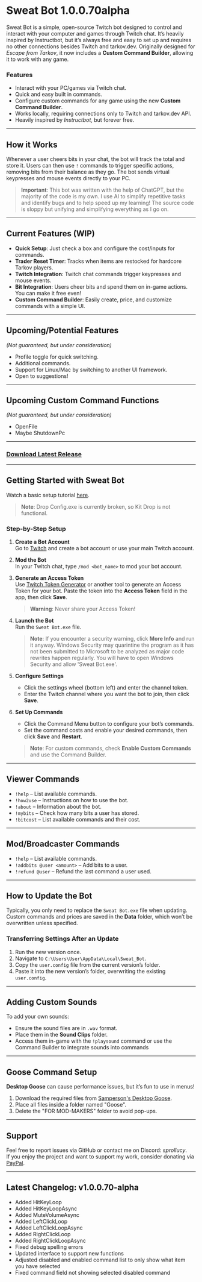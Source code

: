# **Sweat Bot 1.0.0.70alpha**

Sweat Bot is a simple, open-source Twitch bot designed to control and interact with your computer and games through Twitch chat. It’s heavily inspired by Instructbot, but it’s always free and easy to set up and requires no other connections besides Twitch and tarkov.dev. Originally designed for *Escape from Tarkov*, it now includes a **Custom Command Builder**, allowing it to work with any game.

### **Features**
- Interact with your PC/games via Twitch chat.
- Quick and easy built in commands.
- Configure custom commands for any game using the new **Custom Command Builder**.
- Works locally, requiring connections only to Twitch and tarkov.dev API.
- Heavily inspired by *Instructbot*, but forever free.
  
---

## **How it Works**

Whenever a user cheers bits in your chat, the bot will track the total and store it. Users can then use `!` commands to trigger specific actions, removing bits from their balance as they go. The bot sends virtual keypresses and mouse events directly to your PC.

> **Important**: This bot was written with the help of ChatGPT, but the majority of the code is my own. I use AI to simplify repetitive tasks and identify bugs and to help speed up my learning! The source code is sloppy but unifying and simplifying everything as I go on.

---

## **Current Features (WIP)**

- **Quick Setup**: Just check a box and configure the cost/inputs for commands.
- **Trader Reset Timer**: Tracks when items are restocked for hardcore Tarkov players.
- **Twitch Integration**: Twitch chat commands trigger keypresses and mouse events.
- **Bit Integration**: Users cheer bits and spend them on in-game actions. You can make it free even!
- **Custom Command Builder**: Easily create, price, and customize commands with a simple UI.

---

## **Upcoming/Potential Features**
*(Not guaranteed, but under consideration)*

- Profile toggle for quick switching.
- Additional commands.
- Support for Linux/Mac by switching to another UI framework.
- Open to suggestions!

---

## **Upcoming Custom Command Functions**
*(Not guaranteed, but under consideration)*

- OpenFile
- Maybe ShutdownPc

---

### [**Download Latest Release**](https://github.com/sprollucy/Tarkov-Twitch-Bot-Working/releases/tag/1.0.0.69a)

---

## **Getting Started with Sweat Bot**

Watch a basic setup tutorial [here](https://youtu.be/_G8fQeHlMOA).

> **Note**: Drop Config.exe is currently broken, so Kit Drop is not functional.

### **Step-by-Step Setup**

1. **Create a Bot Account**  
   Go to [Twitch](https://www.twitch.tv) and create a bot account or use your main Twitch account.

2. **Mod the Bot**  
   In your Twitch chat, type `/mod <bot_name>` to mod your bot account.

3. **Generate an Access Token**  
   Use [Twitch Token Generator](https://twitchtokengenerator.com) or another tool to generate an Access Token for your bot. Paste the token into the **Access Token** field in the app, then click **Save**.

   > **Warning**: Never share your Access Token!

4. **Launch the Bot**  
   Run the `Sweat Bot.exe` file.  
   > **Note**: If you encounter a security warning, click **More Info** and run it anyway. Windows Security may quarintine the program as it has not been submitted to Microsoft to be analyzed as major code rewrites happen regularly. You will have to open Windows Security and allow 'Sweat Bot.exe'.

5. **Configure Settings**  
   - Click the settings wheel (bottom left) and enter the channel token.
   - Enter the Twitch channel where you want the bot to join, then click **Save**.

6. **Set Up Commands**  
   - Click the Command Menu button to configure your bot’s commands.
   - Set the command costs and enable your desired commands, then click **Save** and **Restart**.

   > **Note**: For custom commands, check **Enable Custom Commands** and use the Command Builder.

---

## **Viewer Commands**

- `!help` – List available commands.  
- `!how2use` – Instructions on how to use the bot.  
- `!about` – Information about the bot.  
- `!mybits` – Check how many bits a user has stored.  
- `!bitcost` – List available commands and their cost.

---

## **Mod/Broadcaster Commands**

- `!help` – List available commands.  
- `!addbits @user <amount>` – Add bits to a user.  
- `!refund @user` – Refund the last command a user used.

---

## **How to Update the Bot**

Typically, you only need to replace the `Sweat Bot.exe` file when updating. Custom commands and prices are saved in the **Data** folder, which won’t be overwritten unless specified.

### **Transferring Settings After an Update**

1. Run the new version once.  
2. Navigate to `C:\Users\User\AppData\Local\Sweat_Bot`.  
3. Copy the `user.config` file from the current version’s folder.  
4. Paste it into the new version’s folder, overwriting the existing `user.config`.

---

## **Adding Custom Sounds**

To add your own sounds:

- Ensure the sound files are in `.wav` format.
- Place them in the **Sound Clips** folder.
- Access them in-game with the `!playsound` command or use the Command Builder to integrate sounds into commands

---

## **Goose Command Setup**

**Desktop Goose** can cause performance issues, but it’s fun to use in menus!

1. Download the required files from [Samperson's Desktop Goose](https://samperson.itch.io/desktop-goose).  
2. Place all files inside a folder named "Goose".  
3. Delete the "FOR MOD-MAKERS" folder to avoid pop-ups.

---

## **Support**

Feel free to report issues via GitHub or contact me on Discord: *sprollucy*.  
If you enjoy the project and want to support my work, consider donating via [PayPal](https://www.paypal.com/donate/?business=FK2ZHM73QW3FA).

---

## **Latest Changelog: v1.0.0.70-alpha**

- Added HitKeyLoop
- Added HitKeyLoopAsync
- Added MuteVolumeAsync
- Added LeftClickLoop
- Added LeftClickLoopAsync
- Added RightClickLoop
- Added RightClickLoopAsync
- Fixed debug spelling errors
- Updated interface to support new functions
- Adjusted disabled and enabled command list to only show what item you have selected
- Fixed command field not showing selected disabled command
